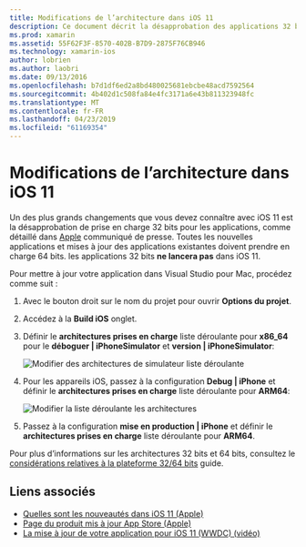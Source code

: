```yaml
---
title: Modifications de l’architecture dans iOS 11
description: Ce document décrit la désapprobation des applications 32 bits dans iOS 11. Il explique comment mettre à jour des applications pour les architectures 64 bits cible.
ms.prod: xamarin
ms.assetid: 55F62F3F-8570-402B-B7D9-2875F76CB946
ms.technology: xamarin-ios
author: lobrien
ms.author: laobri
ms.date: 09/13/2016
ms.openlocfilehash: b7d1df6ed2a8bd480025681ebcbe48acd7592564
ms.sourcegitcommit: 4b402d1c508fa84e4fc3171a6e43b811323948fc
ms.translationtype: MT
ms.contentlocale: fr-FR
ms.lasthandoff: 04/23/2019
ms.locfileid: "61169354"
---
```

# <a name="architecture-changes-in-ios-11"></a>Modifications de l’architecture dans iOS 11

Un des plus grands changements que vous devez connaître avec iOS 11 est la désapprobation de prise en charge 32 bits pour les applications, comme détaillé dans [Apple](https://developer.apple.com/news/?id=06282017b) communiqué de presse. Toutes les nouvelles applications et mises à jour des applications existantes doivent prendre en charge 64 bits. les applications 32 bits **ne lancera pas** dans iOS 11.

Pour mettre à jour votre application dans Visual Studio pour Mac, procédez comme suit :

1. Avec le bouton droit sur le nom du projet pour ouvrir **Options du projet**.
2. Accédez à la **Build iOS** onglet.
3. Définir le **architectures prises en charge** liste déroulante pour **x86_64** pour le **déboguer | iPhoneSimulator** et **version | iPhoneSimulator**:

    ![Modifier des architectures de simulateur liste déroulante](architecture-changes-images/image1.png)

4. Pour les appareils iOS, passez à la configuration **Debug | iPhone** et définir le **architectures prises en charge** liste déroulante pour **ARM64**:

    ![Modifier la liste déroulante les architectures](architecture-changes-images/image2.png)

5. Passez à la configuration **mise en production | iPhone** et définir le **architectures prises en charge** liste déroulante pour **ARM64**.

Pour plus d’informations sur les architectures 32 bits et 64 bits, consultez le [considérations relatives à la plateforme 32/64 bits](~/cross-platform/macios/32-and-64/index.md#ios) guide.

## <a name="related-links"></a>Liens associés

- [Quelles sont les nouveautés dans iOS 11 (Apple)](https://developer.apple.com/ios/)
- [Page du produit mis à jour App Store (Apple)](https://developer.apple.com/app-store/product-page/)
- [La mise à jour de votre application pour iOS 11 (WWDC) (vidéo)](https://developer.apple.com/videos/play/wwdc2017/204/)
